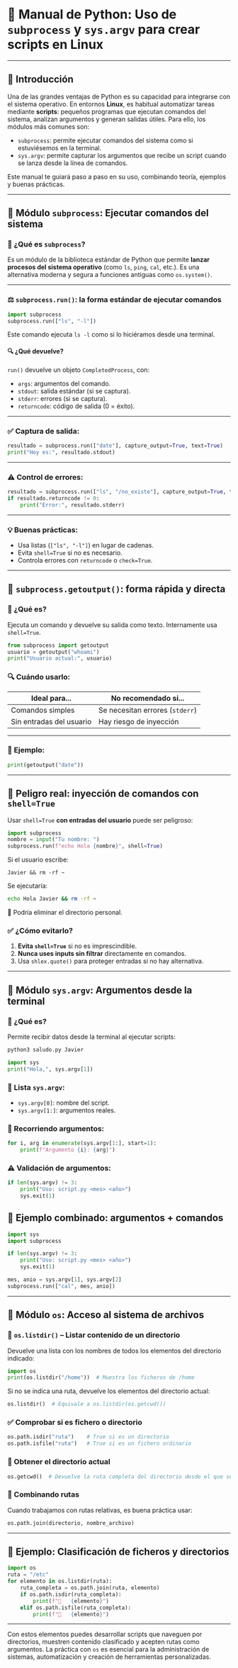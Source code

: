 # 📘 Manual de Python: Uso de `subprocess` y `sys.argv` para crear scripts en Linux

---

## 🌟 Introducción

Una de las grandes ventajas de Python es su capacidad para integrarse con el sistema operativo. En entornos **Linux**, es habitual automatizar tareas mediante **scripts**: pequeños programas que ejecutan comandos del sistema, analizan argumentos y generan salidas útiles. Para ello, los módulos más comunes son:

- `subprocess`: permite ejecutar comandos del sistema como si estuviésemos en la terminal.
- `sys.argv`: permite capturar los argumentos que recibe un script cuando se lanza desde la línea de comandos.

Este manual te guiará paso a paso en su uso, combinando teoría, ejemplos y buenas prácticas.

---

## 🧰 Módulo `subprocess`: Ejecutar comandos del sistema

### 🤔 ¿Qué es `subprocess`?

Es un módulo de la biblioteca estándar de Python que permite **lanzar procesos del sistema operativo** (como `ls`, `ping`, `cal`, etc.). Es una alternativa moderna y segura a funciones antiguas como `os.system()`.

---

### ⚖️ `subprocess.run()`: la forma estándar de ejecutar comandos

```python
import subprocess
subprocess.run(["ls", "-l"])
```

Este comando ejecuta `ls -l` como si lo hiciéramos desde una terminal.

#### 🔍 ¿Qué devuelve?

`run()` devuelve un objeto `CompletedProcess`, con:
- `args`: argumentos del comando.
- `stdout`: salida estándar (si se captura).
- `stderr`: errores (si se captura).
- `returncode`: código de salida (0 = éxito).

---

### ✅ Captura de salida:

```python
resultado = subprocess.run(["date"], capture_output=True, text=True)
print("Hoy es:", resultado.stdout)
```

---

### ⚠️ Control de errores:

```python
resultado = subprocess.run(["ls", "/no_existe"], capture_output=True, text=True)
if resultado.returncode != 0:
    print("Error:", resultado.stderr)
```

---

### 💡 Buenas prácticas:
- Usa listas (`["ls", "-l"]`) en lugar de cadenas.
- Evita `shell=True` si no es necesario.
- Controla errores con `returncode` o `check=True`.

---

## 🧪 `subprocess.getoutput()`: forma rápida y directa

### 🤔 ¿Qué es?

Ejecuta un comando y devuelve su salida como texto. Internamente usa `shell=True`.

```python
from subprocess import getoutput
usuario = getoutput("whoami")
print("Usuario actual:", usuario)
```

### 🔍 Cuándo usarlo:

| Ideal para...                 | No recomendado si...               |
|------------------------------|------------------------------------|
| Comandos simples             | Se necesitan errores (`stderr`)    |
| Sin entradas del usuario     | Hay riesgo de inyección           |

---

### 📅 Ejemplo:

```python
print(getoutput("date"))
```

---

## 🚫 Peligro real: inyección de comandos con `shell=True`

Usar `shell=True` **con entradas del usuario** puede ser peligroso:

```python
import subprocess
nombre = input("Tu nombre: ")
subprocess.run(f"echo Hola {nombre}", shell=True)
```

Si el usuario escribe:
```
Javier && rm -rf ~
```
Se ejecutaría:
```bash
echo Hola Javier && rm -rf ~
```
🚨 Podría eliminar el directorio personal.

### ✅ ¿Cómo evitarlo?
1. **Evita `shell=True`** si no es imprescindible.
2. **Nunca uses inputs sin filtrar** directamente en comandos.
3. Usa `shlex.quote()` para proteger entradas si no hay alternativa.

---

## 💬 Módulo `sys.argv`: Argumentos desde la terminal

### 🤔 ¿Qué es?

Permite recibir datos desde la terminal al ejecutar scripts:

```bash
python3 saludo.py Javier
```

```python
import sys
print("Hola,", sys.argv[1])
```

### 🔢 Lista `sys.argv`:
- `sys.argv[0]`: nombre del script.
- `sys.argv[1:]`: argumentos reales.

### 🔹 Recorriendo argumentos:

```python
for i, arg in enumerate(sys.argv[1:], start=1):
    print(f"Argumento {i}: {arg}")
```

### ⚠️ Validación de argumentos:

```python
if len(sys.argv) != 3:
    print("Uso: script.py <mes> <año>")
    sys.exit(1)
```

## 🔗 Ejemplo combinado: argumentos + comandos

```python
import sys
import subprocess

if len(sys.argv) != 3:
    print("Uso: script.py <mes> <año>")
    sys.exit(1)

mes, anio = sys.argv[1], sys.argv[2]
subprocess.run(["cal", mes, anio])
```

---
 
## 📂 Módulo `os`: Acceso al sistema de archivos

### 📁 `os.listdir()` – Listar contenido de un directorio

Devuelve una lista con los nombres de todos los elementos del directorio indicado:

```python
import os
print(os.listdir("/home"))  # Muestra los ficheros de /home
```

Si no se indica una ruta, devuelve los elementos del directorio actual:

```python
os.listdir()  # Equivale a os.listdir(os.getcwd())
```

### ✅ Comprobar si es fichero o directorio

```python
os.path.isdir("ruta")    # True si es un directorio
os.path.isfile("ruta")   # True si es un fichero ordinario
```

### 📌 Obtener el directorio actual

```python
os.getcwd()  # Devuelve la ruta completa del directorio desde el que se ejecuta el script
```

### 🧪 Combinando rutas

Cuando trabajamos con rutas relativas, es buena práctica usar:

```python
os.path.join(directorio, nombre_archivo)
```

---

## 🔗 Ejemplo: Clasificación de ficheros y directorios

```python
import os
ruta = "/etc"
for elemento in os.listdir(ruta):
    ruta_completa = os.path.join(ruta, elemento)
    if os.path.isdir(ruta_completa):
        print(f"📁   {elemento}")
    elif os.path.isfile(ruta_completa):
        print(f"📄   {elemento}")
```

---

Con estos elementos puedes desarrollar scripts que naveguen por directorios, muestren contenido clasificado y acepten rutas como argumentos. La práctica con `os` es esencial para la administración de sistemas, automatización y creación de herramientas personalizadas.
